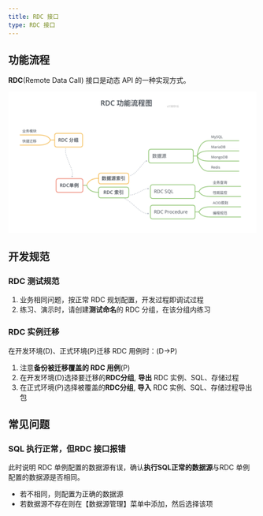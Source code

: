 ```yaml
---
title: RDC 接口
type: RDC 接口
---
```


## 功能流程

**RDC**(Remote Data Call) 接口是动态 API 的一种实现方式。

![](/images/RDC功能流程图.png)

## 开发规范

### RDC 测试规范

1. 业务相同问题，按正常 RDC 规划配置，开发过程即调试过程
2. 练习、演示时，请创建**测试命名**的 RDC 分组，在该分组内练习

### RDC 实例迁移

在开发环境(D)、正式环境(P)迁移 RDC 用例时：(D->P)
1. 注意**备份被迁移覆盖的 RDC 用例**(P)
2. 在开发环境(D)选择要迁移的**RDC分组**, **导出** RDC 实例、SQL、存储过程
3. 在正式环境(P)选择被覆盖的**RDC分组**, **导入** RDC 实例、SQL、存储过程导出包

## 常见问题

### SQL 执行正常，但RDC 接口报错

此时说明 RDC 单例配置的数据源有误，确认**执行SQL正常的数据源**与RDC 单例配置的数据源是否相同。
- 若不相同，则配置为正确的数据源
- 若数据源不存在则在【数据源管理】菜单中添加，然后选择该项